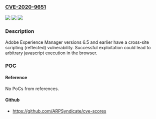 ### [CVE-2020-9651](https://cve.mitre.org/cgi-bin/cvename.cgi?name=CVE-2020-9651)
![](https://img.shields.io/static/v1?label=Product&message=Adobe%20Experience%20Manager&color=blue)
![](https://img.shields.io/static/v1?label=Version&message=6.5%20and%20earlier%20versions%20&color=brightgreen)
![](https://img.shields.io/static/v1?label=Vulnerability&message=Cross-site%20scripting%20(reflected)&color=brightgreen)

### Description

Adobe Experience Manager versions 6.5 and earlier have a cross-site scripting (reflected) vulnerability. Successful exploitation could lead to arbitrary javascript execution in the browser.

### POC

#### Reference
No PoCs from references.

#### Github
- https://github.com/ARPSyndicate/cve-scores

